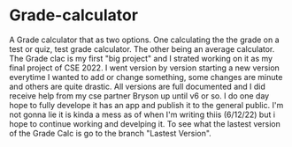 # Grade-calculator
A Grade calculator that as two options. One calculating the the grade on a test or quiz, test grade calculator. The other being an average calculator.
The Grade clac is my first "big project" and I strated working on it as my final project of CSE 2022. 
I went version by version starting a new version everytime I wanted to add or change something, some changes are minute and others are quite drastic.
All versions are full documented and I did receive help from my cse partner Bryson up until v6 or so. 
I do one day hope to fully develope it has an app and publish it to the general public.
I'm not gonna lie it is kinda a mess as of when I'm writing thiis (6/12/22) but i hope to continue working and develping it. 
To see what the lastest version of the Grade Calc is go to the branch "Lastest Version".
